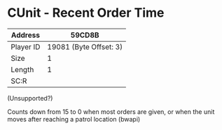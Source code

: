 #  CUnit - Recent Order Time
Address   | 59CD8B
----------|-------------
Player ID | 19081 (Byte Offset: 3)
Size 	  | 1
Length 	  | 1
SC:R      | 

(Unsupported?)

Counts down from 15 to 0 when most orders are given, or when the unit moves after reaching a patrol location (bwapi)
